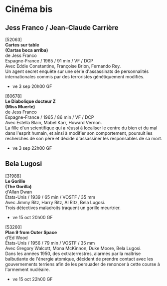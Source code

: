 # Cinéma bis

## Jess Franco / Jean-Claude Carrière

[52063]  
**Cartes sur table**  
**(Cartas boca arriba)**  
de Jess Franco  
Espagne-France / 1965 / 91 min / VF / DCP  
Avec Eddie Constantine, Françoise Brion, Fernando Rey.  
Un agent secret enquête sur une série d'assassinats de personnalités internationales commis par des terroristes génétiquement modifiés.

- ve 3 sep 20h00 GF

[60678]  
**Le Diabolique docteur Z**  
**(Miss Muerte)**  
de Jess Franco  
Espagne-France / 1965 / 86 min / VF / DCP  
Avec Estella Blain, Mabel Karr, Howard Vernon.  
La fille d'un scientifique qui a réussi à localiser le centre du bien et du mal dans l'esprit humain, et ainsi à modifier son comportement, poursuit les recherches de son père et décide d'assassiner les responsables de sa mort.

- ve 3 sep 22h00 GF

## Bela Lugosi

[31988]  
**Le Gorille**  
**(The Gorilla)**  
d'Allan Dwan  
États-Unis / 1939 / 65 min / VOSTF / 35 mm  
Avec Jimmy Ritz, Harry Ritz, Al Ritz, Bela Lugosi.  
Trois détectives maladroits traquent un gorille meurtrier.

- ve 15 oct 20h00 GF

[53260]  
**Plan 9 from Outer Space**  
d'Ed Wood  
États-Unis / 1956 / 79 min / VOSTF / 35 mm  
Avec Gregory Walcott, Mona McKinnon, Duke Moore, Bela Lugosi.  
Dans les années 1950, des extraterrestres, alarmés par la maîtrise balbutiante de l'énergie atomique, décident de prendre contact avec les gouvernements terriens afin de les persuader de renoncer à cette course à l'armement nucléaire.

- ve 15 oct 22h00 GF

